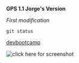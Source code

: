 **GPS 1.1 Jorge's Version**

*First modification*

``git status``

[devbootcamp](www.devbootcamp.com)

![click here for screenshot](Screenshot1.png)